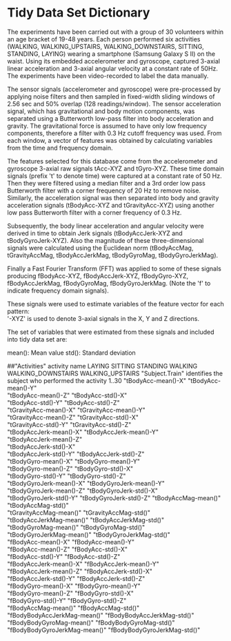 # Tidy Data Set Dictionary
The experiments have been carried out with a group of 30 volunteers within an age bracket of 19-48 years. Each person performed six activities (WALKING, WALKING_UPSTAIRS, WALKING_DOWNSTAIRS, SITTING, STANDING, LAYING) wearing a smartphone (Samsung Galaxy S II) on the waist. Using its embedded accelerometer and gyroscope, captured 3-axial linear acceleration and 3-axial angular velocity at a constant rate of 50Hz. The experiments have been video-recorded to label the data manually. 

The sensor signals (accelerometer and gyroscope) were pre-processed by applying noise filters and then sampled in fixed-width sliding windows of 2.56 sec and 50% overlap (128 readings/window). The sensor acceleration signal, which has gravitational and body motion components, was separated using a Butterworth low-pass filter into body acceleration and gravity. The gravitational force is assumed to have only low frequency components, therefore a filter with 0.3 Hz cutoff frequency was used. From each window, a vector of features was obtained by calculating variables from the time and frequency domain.

The features selected for this database come from the accelerometer and gyroscope 3-axial raw signals tAcc-XYZ and tGyro-XYZ. These time domain signals (prefix 't' to denote time) were captured at a constant rate of 50 Hz. Then they were filtered using a median filter and a 3rd order low pass Butterworth filter with a corner frequency of 20 Hz to remove noise. Similarly, the acceleration signal was then separated into body and gravity acceleration signals (tBodyAcc-XYZ and tGravityAcc-XYZ) using another low pass Butterworth filter with a corner frequency of 0.3 Hz. 

Subsequently, the body linear acceleration and angular velocity were derived in time to obtain Jerk signals (tBodyAccJerk-XYZ and tBodyGyroJerk-XYZ). Also the magnitude of these three-dimensional signals were calculated using the Euclidean norm (tBodyAccMag, tGravityAccMag, tBodyAccJerkMag, tBodyGyroMag, tBodyGyroJerkMag). 

Finally a Fast Fourier Transform (FFT) was applied to some of these signals producing fBodyAcc-XYZ, fBodyAccJerk-XYZ, fBodyGyro-XYZ, fBodyAccJerkMag, fBodyGyroMag, fBodyGyroJerkMag. (Note the 'f' to indicate frequency domain signals). 

These signals were used to estimate variables of the feature vector for each pattern:  
'-XYZ' is used to denote 3-axial signals in the X, Y and Z directions.

The set of variables that were estimated from these signals and included into tidy data set are: 

mean(): Mean value
std(): Standard deviation


##"Activities"                activity name LAYING SITTING STANDING WALKING WALKING_DOWNSTAIRS WALKING_UPSTAIRS
"Subject.Train"             identifies the subject who performed the activity 1..30 
"tBodyAcc-mean()-X"
"tBodyAcc-mean()-Y"          
"tBodyAcc-mean()-Z"
"tBodyAcc-std()-X"           
"tBodyAcc-std()-Y"
"tBodyAcc-std()-Z"           
"tGravityAcc-mean()-X"
"tGravityAcc-mean()-Y"       
"tGravityAcc-mean()-Z"
"tGravityAcc-std()-X"        
"tGravityAcc-std()-Y"
"tGravityAcc-std()-Z"        
"tBodyAccJerk-mean()-X"
"tBodyAccJerk-mean()-Y"      
"tBodyAccJerk-mean()-Z"       
"tBodyAccJerk-std()-X"       
"tBodyAccJerk-std()-Y"
"tBodyAccJerk-std()-Z"       
"tBodyGyro-mean()-X"
"tBodyGyro-mean()-Y"         
"tBodyGyro-mean()-Z"
"tBodyGyro-std()-X"          
"tBodyGyro-std()-Y"
"tBodyGyro-std()-Z"          
"tBodyGyroJerk-mean()-X"
"tBodyGyroJerk-mean()-Y"     
"tBodyGyroJerk-mean()-Z"
"tBodyGyroJerk-std()-X"      
"tBodyGyroJerk-std()-Y"
"tBodyGyroJerk-std()-Z"
"tBodyAccMag-mean()"
"tBodyAccMag-std()"          
"tGravityAccMag-mean()"
"tGravityAccMag-std()"       
"tBodyAccJerkMag-mean()"
"tBodyAccJerkMag-std()"      
"tBodyGyroMag-mean()"
"tBodyGyroMag-std()"         
"tBodyGyroJerkMag-mean()"
"tBodyGyroJerkMag-std()"     
"fBodyAcc-mean()-X"
"fBodyAcc-mean()-Y"          
"fBodyAcc-mean()-Z"
"fBodyAcc-std()-X"           
"fBodyAcc-std()-Y"
"fBodyAcc-std()-Z"           
"fBodyAccJerk-mean()-X"
"fBodyAccJerk-mean()-Y"      
"fBodyAccJerk-mean()-Z"
"fBodyAccJerk-std()-X"       
"fBodyAccJerk-std()-Y"
"fBodyAccJerk-std()-Z"       
"fBodyGyro-mean()-X"
"fBodyGyro-mean()-Y"         
"fBodyGyro-mean()-Z"
"fBodyGyro-std()-X"          
"fBodyGyro-std()-Y"
"fBodyGyro-std()-Z"          
"fBodyAccMag-mean()"
"fBodyAccMag-std()"          
"fBodyBodyAccJerkMag-mean()"
"fBodyBodyAccJerkMag-std()"  
"fBodyBodyGyroMag-mean()"
"fBodyBodyGyroMag-std()"     
"fBodyBodyGyroJerkMag-mean()"
"fBodyBodyGyroJerkMag-std()" 
